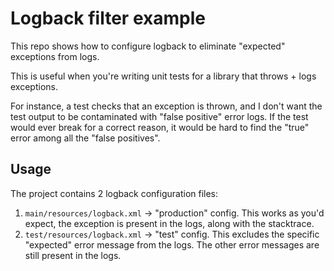 # Logback filter example
This repo shows how to configure logback to eliminate "expected" exceptions from logs.

This is useful when you're writing unit tests for a library that throws + logs exceptions.

For instance, a test checks that an exception is thrown, and I don't want the test output to be contaminated with "false positive" error logs.
If the test would ever break for a correct reason, it would be hard to find the "true" error among all the "false positives".

## Usage
The project contains 2 logback configuration files:
1. ``main/resources/logback.xml`` -> "production" config. This works as you'd expect, the exception is present in the logs, along with the stacktrace.
2. ``test/resources/logback.xml`` -> "test" config. This excludes the specific "expected" error message from the logs. The other error messages are still present in the logs.
